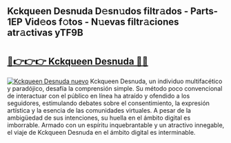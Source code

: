 ## Kckqueen Desnuda D𝚎sn𝚞dos filtr𝚊dos - Parts-1EP Vid𝚎os f𝚘tos - N𝚞evas filtr𝚊ciones atr𝚊ctivas yTF9B

# <h2><a href="http://mba1ndl.tromn.icu/?c=Kckqueen+Desnuda">🔗👉👉👉 Kckqueen Desnuda 🔗🔗</a></h2>

[![Kckqueen Desnuda nuevo](https://i.imgur.com/pEAQMta.gif)](http://mba1ndl.tromn.icu/?c=Kckqueen+Desnuda)
Kckqueen Desnuda, un individuo multifacético y paradójico, desafía la comprensión simple. Su método poco convencional de interactuar con el público en línea ha atraído y ofendido a los seguidores, estimulando debates sobre el consentimiento, la expresión artística y la esencia de las comunidades virtuales. A pesar de la ambigüedad de sus intenciones, su huella en el ámbito digital es imborrable. Armado con un espíritu inquebrantable y un atractivo innegable, el viaje de Kckqueen Desnuda en el ámbito digital es interminable.
